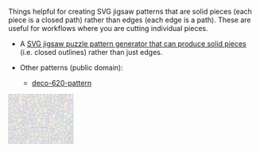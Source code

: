 Things helpful for creating SVG jigsaw patterns that are solid pieces (each piece is a closed path) rather than edges (each edge is a path).  These are useful for workflows where you are cutting individual pieces.

* A [SVG jigsaw puzzle pattern generator that can produce solid pieces](puzzleGenerator2-o.html) (i.e. closed outlines) rather than just edges.

* Other patterns (public domain):

    * [deco-620-pattern](deco-620-pattern.html)
    
<img src="deco-190-pattern.svg" height="100pt"/>


